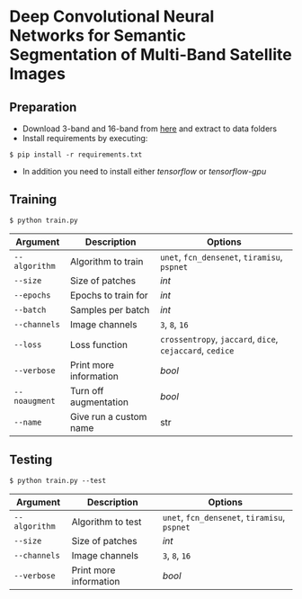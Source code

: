 # Deep Convolutional Neural Networks for Semantic Segmentation of Multi-Band Satellite Images

## Preparation

- Download 3-band and 16-band from [here](https://www.kaggle.com/c/dstl-satellite-imagery-feature-detection/data) and extract to data folders
- Install requirements by executing:

` $ pip install -r requirements.txt `
- In addition you need to install either _tensorflow_ or _tensorflow-gpu_

## Training

`$ python train.py`


| Argument      | Description            | Options                                                  |
| ------------- | ---------------------- | -------------------------------------------------------- |
| `--algorithm` | Algorithm to train     | `unet`, `fcn_densenet`, `tiramisu`, `pspnet`             |
| `--size`      | Size of patches        | _int_                                                    |
| `--epochs`    | Epochs to train for    | _int_                                                    |
| `--batch`     | Samples per batch      | _int_                                                    |
| `--channels`  | Image channels         | `3`, `8`, `16`                                           |
| `--loss`      | Loss function          | `crossentropy`, `jaccard`, `dice`, `cejaccard`, `cedice` |
| `--verbose`   | Print more information | _bool_                                                   |
| `--noaugment` | Turn off augmentation  | _bool_                                                   |
| `--name`      | Give run a custom name | str                                                      |


## Testing

`$ python train.py --test`


| Argument      | Description            | Options                                                  |
| ------------- | ---------------------- | -------------------------------------------------------- |
| `--algorithm` | Algorithm to test     | `unet`, `fcn_densenet`, `tiramisu`, `pspnet`             |
| `--size`      | Size of patches        | _int_                                                    |
| `--channels`  | Image channels         | `3`, `8`, `16`                                           |
| `--verbose`   | Print more information | _bool_                                                   |